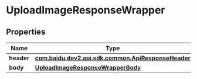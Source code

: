 

# UploadImageResponseWrapper


## Properties

Name | Type | Description | Notes
------------ | ------------- | ------------- | -------------
**header** | [**com.baidu.dev2.api.sdk.common.ApiResponseHeader**](com.baidu.dev2.api.sdk.common.ApiResponseHeader.md) |  |  [optional]
**body** | [**UploadImageResponseWrapperBody**](UploadImageResponseWrapperBody.md) |  |  [optional]



